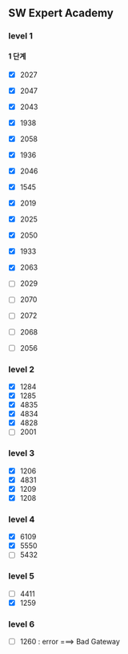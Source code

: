 ## SW Expert Academy
### level 1
#### 1 단계
- [x] 2027
- [x] 2047
- [x] 2043
- [x] 1938
- [x] 2058
- [x] 1936
- [x] 2046
- [x] 1545
- [x] 2019
- [x] 2025
- [x] 2050
- [x] 1933
- [x] 2063

- [ ] 2029
- [ ] 2070
- [ ] 2072
- [ ] 2068
- [ ] 2056

### level 2
- [x] 1284
- [x] 1285
- [x] 4835
- [x] 4834
- [x] 4828
- [ ] 2001

### level 3
- [x] 1206
- [x] 4831
- [x] 1209
- [x] 1208

### level 4
- [x] 6109
- [x] 5550
- [ ] 5432

### level 5
- [ ] 4411
- [x] 1259

### level 6
- [ ] 1260 : error ===> Bad Gateway 